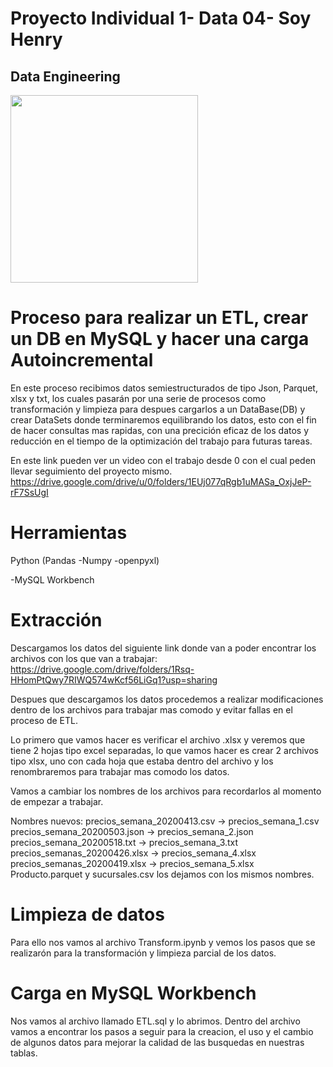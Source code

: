 # Proyecto Individual 1- Data 04- Soy Henry   
## Data Engineering
<img src = 'https://github.com/FabianRueda28/Proyecto-No.1---Data-Engineer/blob/main/src/ETL.drawio.png' height = 300, >

# Proceso para realizar un ETL, crear un DB en MySQL y hacer una carga Autoincremental 
En este proceso recibimos datos semiestructurados de tipo Json, Parquet, xlsx y txt, los cuales pasarán por una serie de procesos como transformación y limpieza para despues cargarlos a un DataBase(DB) y crear DataSets donde terminaremos equilibrando los datos, esto con el fin de hacer consultas mas rapidas, con una precición eficaz de los datos y reducción en el tiempo de la optimización del trabajo para futuras tareas. 

En este link pueden ver un video con el trabajo desde 0 con el cual peden llevar seguimiento del proyecto mismo.
https://drive.google.com/drive/u/0/folders/1EUj077qRgb1uMASa_OxjJeP-rF7SsUgI

# Herramientas
Python
    (Pandas
    -Numpy 
    -openpyxl) 

-MySQL Workbench

# Extracción
Descargamos los datos del siguiente link donde van a poder encontrar los archivos con los que van a trabajar: https://drive.google.com/drive/folders/1Rsq-HHomPtQwy7RIWQ574wKcf56LiGq1?usp=sharing 

Despues que descargamos los datos procedemos a realizar modificaciones dentro de los archivos para trabajar mas comodo y evitar fallas en el proceso de ETL. 

Lo primero que vamos hacer es verificar el archivo .xlsx y veremos que tiene 2 hojas tipo excel separadas, lo que vamos hacer es crear 2 archivos tipo xlsx, uno con cada hoja que estaba dentro del archivo y los renombraremos para trabajar mas comodo los datos.

Vamos a cambiar los nombres de los archivos para recordarlos al momento de empezar a trabajar. 

Nombres nuevos:
precios_semana_20200413.csv -> precios_semana_1.csv
precios_semana_20200503.json -> precios_semana_2.json
precios_semana_20200518.txt -> precios_semana_3.txt
precios_semanas_20200426.xlsx -> precios_semana_4.xlsx
precios_semanas_20200419.xlsx -> precios_semana_5.xlsx
Producto.parquet y sucursales.csv los dejamos con los mismos nombres. 

# Limpieza de datos 
Para ello nos vamos al archivo Transform.ipynb y vemos los pasos que se realizarón para la transformación y limpieza parcial de los datos. 

# Carga en MySQL Workbench
Nos vamos al archivo llamado ETL.sql y lo abrimos.
Dentro del archivo vamos a encontrar los pasos a seguir para la creacion, el uso y el cambio de algunos datos para mejorar la calidad de las busquedas en nuestras tablas. 








